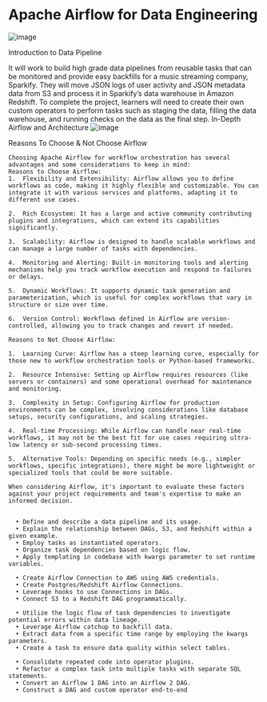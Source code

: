 # Apache Airflow for Data Engineering
![image](https://github.com/rganesh203/Apache-Airflow/assets/68594076/b5dbf7c8-78a6-435f-bd06-591be33e7a18)

Introduction to Data Pipeline

   It will work to build high grade data pipelines from reusable tasks that can be
monitored and provide easy backfills for a music streaming company, Sparkify. They will move JSON logs
of user activity and JSON metadata data from S3 and process it in Sparkify’s data warehouse in Amazon
Redshift. To complete the project, learners will need to create their own custom operators to perform tasks
such as staging the data, filling the data warehouse, and running checks on the data as the final step.
In-Depth Airflow and Architecture
![image](https://github.com/user-attachments/assets/cdd66201-ef2b-4599-9737-256459611dd9)

Reasons To Choose & Not Choose Airflow

    Choosing Apache Airflow for workflow orchestration has several advantages and some considerations to keep in mind:
    Reasons to Choose Airflow:
    1.	Flexibility and Extensibility: Airflow allows you to define workflows as code, making it highly flexible and customizable. You can integrate it with various services and platforms, adapting it to different use cases.
    
    2.	Rich Ecosystem: It has a large and active community contributing plugins and integrations, which can extend its capabilities significantly.
    
    3.	Scalability: Airflow is designed to handle scalable workflows and can manage a large number of tasks with dependencies.
    
    4.	Monitoring and Alerting: Built-in monitoring tools and alerting mechanisms help you track workflow execution and respond to failures or delays.
    
    5.	Dynamic Workflows: It supports dynamic task generation and parameterization, which is useful for complex workflows that vary in structure or size over time.
    
    6.	Version Control: Workflows defined in Airflow are version-controlled, allowing you to track changes and revert if needed.
    
    Reasons to Not Choose Airflow:
    
    1.	Learning Curve: Airflow has a steep learning curve, especially for those new to workflow orchestration tools or Python-based frameworks.
    
    2.	Resource Intensive: Setting up Airflow requires resources (like servers or containers) and some operational overhead for maintenance and monitoring.
    
    3.	Complexity in Setup: Configuring Airflow for production environments can be complex, involving considerations like database setups, security configurations, and scaling strategies.
    
    4.	Real-time Processing: While Airflow can handle near real-time workflows, it may not be the best fit for use cases requiring ultra-low latency or sub-second processing times.
    
    5.	Alternative Tools: Depending on specific needs (e.g., simpler workflows, specific integrations), there might be more lightweight or specialized tools that could be more suitable.
    
    When considering Airflow, it's important to evaluate these factors against your project requirements and team's expertise to make an informed decision.


      • Define and describe a data pipeline and its usage.
      • Explain the relationship between DAGs, S3, and Redshift within a given example.
      • Employ tasks as instantiated operators.
      • Organize task dependencies based on logic flow.
      • Apply templating in codebase with kwargs parameter to set runtime variables.

      • Create Airflow Connection to AWS using AWS credentials.
      • Create Postgres/Redshift Airflow Connections.
      • Leverage hooks to use Connections in DAGs.
      • Connect S3 to a Redshift DAG programmatically.

      • Utilize the logic flow of task dependencies to investigate potential errors within data lineage.
      • Leverage Airflow catchup to backfill data.
      • Extract data from a specific time range by employing the kwargs parameters.
      • Create a task to ensure data quality within select tables.

      • Consolidate repeated code into operator plugins. 
      • Refactor a complex task into multiple tasks with separate SQL statements.
      • Convert an Airflow 1 DAG into an Airflow 2 DAG.
      • Construct a DAG and custom operator end-to-end



